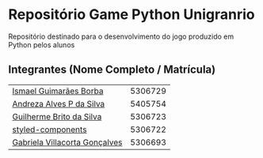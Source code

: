 # Repositório Game Python Unigranrio

Repositório destinado para o desenvolvimento do jogo produzido em Python pelos alunos 

## Integrantes (Nome Completo / Matrícula)

|                                                                                                  |          |
| ------------------------------------------------------------------------------------------------ | :------: | 
| [Ismael Guimarães Borba](https://github.com/ismaelguimaraes)                                                              | 5306729 |
| [Andreza Alves P da Silva](https://github.com/drezalvs)                     | 5405754 | 
| [Guilherme Brito da Silva](https://github.com/srbrito)                      | 5306723 |
| [styled-components](https://github.com/rafaanascimento)                     | 5306722 |
| [Gabriela Villacorta Gonçalves](https://github.com/Gabriela-Villacorta)     | 5306693 |